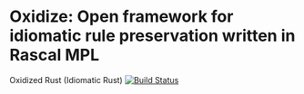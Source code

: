 # Oxidize: Open framework for idiomatic rule preservation written in Rascal MPL
Oxidized Rust (Idiomatic Rust) [![Build Status](https://travis-ci.org/zborowa/oxidize.svg?branch=master)](https://travis-ci.org/zborowa/oxidize)
